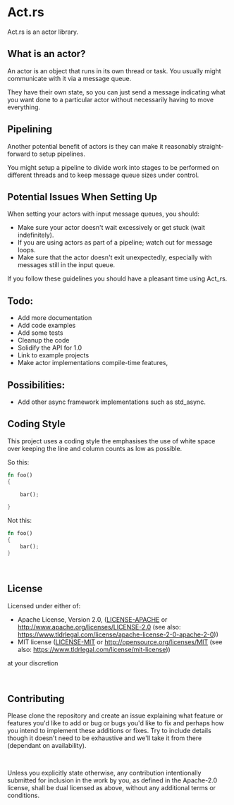 # Act.rs

Act.rs is an actor library.

## What is an actor?

An actor is an object that runs in its own thread or task. You usually might communicate with it via a message queue.

They have their own state, so you can just send a message indicating what you want done to a particular actor without necessarily having to move everything.

## Pipelining

Another potential benefit of actors is they can make it reasonably straight-forward to setup pipelines.

You might setup a pipeline to divide work into stages to be performed on different threads and to keep message queue sizes under control.


## Potential Issues When Setting Up

When setting your actors with input message queues, you should:

- Make sure your actor doesn't wait excessively or get stuck (wait indefinitely).
- If you are using actors as part of a pipeline; watch out for message loops.
- Make sure that the actor doesn't exit unexpectedly, especially with messages still in the input queue.

If you follow these guidelines you should have a pleasant time using Act_rs.

## Todo:

- Add more documentation
- Add code examples
- Add some tests
- Cleanup the code
- Solidify the API for 1.0
- Link to example projects
- Make actor implementations compile-time features,


## Possibilities:

- Add other async framework implementations such as std_async.

## Coding Style

This project uses a coding style the emphasises the use of white space over keeping the line and column counts as low as possible.

So this:

```rust
fn foo()
{

    bar();

}

```

Not this:

```rust
fn foo()
{
    bar();
}

```

<br/>

## License

Licensed under either of:

- Apache License, Version 2.0, ([LICENSE-APACHE](./LICENSE-APACHE) or http://www.apache.org/licenses/LICENSE-2.0 (see also: https://www.tldrlegal.com/license/apache-license-2-0-apache-2-0))
- MIT license ([LICENSE-MIT](./LICENSE-MIT) or http://opensource.org/licenses/MIT (see also: https://www.tldrlegal.com/license/mit-license))

at your discretion

<br/>

## Contributing

Please clone the repository and create an issue explaining what feature or features you'd like to add or bug or bugs you'd like to fix and perhaps how you intend to implement these additions or fixes. Try to include details though it doesn't need to be exhaustive and we'll take it from there (dependant on availability).

<br/>

Unless you explicitly state otherwise, any contribution intentionally submitted for inclusion in the work by you, as defined in the Apache-2.0 license, shall be dual licensed as above, without any additional terms or conditions.


